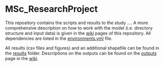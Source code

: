 # MSc_ResearchProject
This repository contains the scripts and results to the study .... A more comprehensive description on how to work with the model (i.e. directory structure and input data) is given in the [wiki](https://github.com/jasper-dijkstra/MSc_ResearchProject/wiki) pages of this repository. All dependencies are listed in the [environments.yml](https://github.com/jasper-dijkstra/MSc_ResearchProject/blob/main/environment.yml) file. 

All results (csv files and figures) and an additional shapefile can be found in the [results](https://github.com/jasper-dijkstra/MSc_ResearchProject/tree/main/Results) folder. Descriptions on the outputs can be found on the [outputs](https://github.com/jasper-dijkstra/MSc_ResearchProject/wiki/3.-Outputs) page in the [wiki](https://github.com/jasper-dijkstra/MSc_ResearchProject/wiki).

